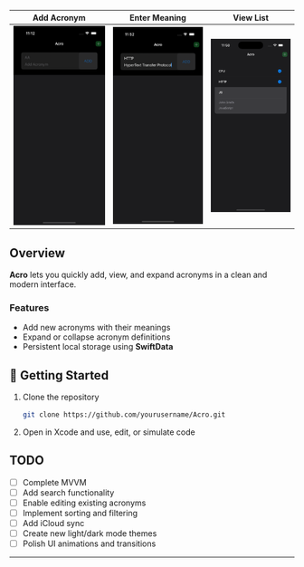 
| Add Acronym | Enter Meaning | View List |
|--------------|----------------|------------|
| ![Add Acronym](imgs/Acro-demo1.png) | ![Enter Meaning](imgs/Acro-demo2.png) | ![View List](imgs/Acro-demo3.png) |

## Overview  
**Acro** lets you quickly add, view, and expand acronyms in a clean and modern interface.

### Features  
- Add new acronyms with their meanings  
- Expand or collapse acronym definitions  
- Persistent local storage using **SwiftData**  


## 🚀 Getting Started  

1. Clone the repository  
   ```bash
   git clone https://github.com/yourusername/Acro.git

2. Open in Xcode and use, edit, or simulate code 

## TODO  

- [ ] Complete MVVM
- [ ] Add search functionality  
- [ ] Enable editing existing acronyms  
- [ ] Implement sorting and filtering  
- [ ] Add iCloud sync  
- [ ] Create new light/dark mode themes 
- [ ] Polish UI animations and transitions  

---
